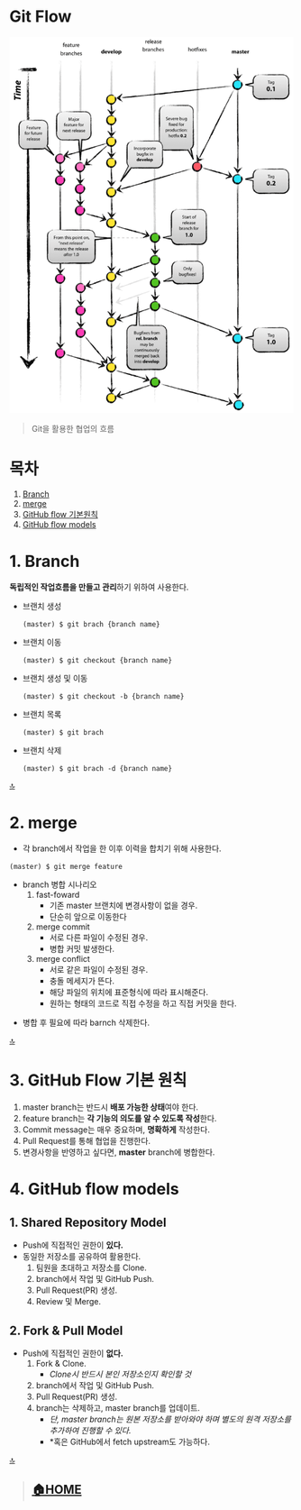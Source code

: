 # Git Flow
![git_flow](../image/git_flow.png)
> Git을 활용한 협업의 흐름

# 목차
1. [Branch](#1-branch)
2. [merge](#2-merge)
3. [GitHub flow 기본원칙](#3-github-flow-기본-원칙)
4. [GitHub flow models](#4-github-flow-models)

# 1. Branch
**독립적인 작업흐름을 만들고 관리**하기 위하여 사용한다.


* 브랜치 생성
  ```
  (master) $ git brach {branch name}
  ```
  
* 브랜치 이동
  ```
  (master) $ git checkout {branch name}
  ```
  
* 브랜치 생성 및 이동
  ```
  (master) $ git checkout -b {branch name}
  ```
  
* 브랜치 목록
  ```
  (master) $ git brach
  ```
  
* 브랜치 삭제
  ```
  (master) $ git brach -d {branch name}
  ```

[🔝](#git-flow)

# 2. merge

* 각 branch에서 작업을 한 이후 이력을 합치기 위해 사용한다.
```
(master) $ git merge feature
```

* branch 병합 시나리오
  1. fast-foward
      * 기존 master 브랜치에 변경사항이 없을 경우.
      * 단순히 앞으로 이동한다
  2. merge commit
      * 서로 다른 파일이 수정된 경우.
      * 병합 커밋 발생한다.
  3. merge conflict
      * 서로 같은 파일이 수정된 경우.
      * 충돌 메세지가 뜬다.
      * 해당 파일의 위치에 표준형식에 따라 표시해준다.
      * 원하는 형태의 코드로 직접 수정을 하고 직접 커밋을 한다.

- 병합 후 필요에 따라 barnch 삭제한다.

[🔝](#git-flow)

# 3. GitHub Flow 기본 원칙
1. master branch는 반드시 **배포 가능한 상태**여야 한다.
2. feature branch는 **각 기능의 의도를 알 수 있도록 작성**한다.
3. Commit message는 매우 중요하며, **명확하게** 작성한다.
4. Pull Request를 통해 협업을 진행한다.
5. 변경사항을 반영하고 싶다면, **master** branch에 병합한다.

# 4. GitHub flow models

## 1. Shared Repository Model

* Push에 직접적인 권한이 **있다.**
* 동일한 저장소를 공유하여 활용한다.
  1. 팀원을 초대하고 저장소를 Clone.
  2. branch에서 작업 및 GitHub Push.
  3. Pull Request(PR) 생성.
  4. Review 및 Merge.

## 2. Fork & Pull Model
* Push에 직접적인 권한이 **없다.**
  1. Fork & Clone.
     * *Clone시 반드시 본인 저장소인지 확인할 것*
  2. branch에서 작업 및 GitHub Push.
  3. Pull Request(PR) 생성.
  4. branch는 삭제하고, master branch를 업데이트.
      * *단, master branch는 원본 저장소를 받아와야 하며 별도의 원격 저장소를 추가하여 진행할 수 있다.*
      * *혹은 GitHub에서 fetch upstream도 가능하다.

[🔝](#git-flow)
> ## [🏠HOME](../README.md)